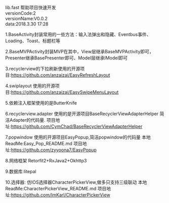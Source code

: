 lib.fast 帮助项目快速开发  
versionCode:2  
versionName:V0.0.2  
data:2018.3.30 17:28  

1.BaseActivity封装常用的一些方法：输入法弹出和隐藏、Eventbus事件、Loading、Toast、标题栏等

2.BaseMVPActivity封装MVP在其中，View层继承BaseMVPActivity即可，Presenter继承BasePresenter即可、Model层继承IModel即可

3.recyclerview的下拉刷新使用的开源项目:https://github.com/anzaizai/EasyRefreshLayout

4.swiplayout 使用的开源项目:https://github.com/anzaizai/EasySwipeMenuLayout

5.依赖注入框架使用的是ButterKnife

6.recyclerview.adapter 使用的是开源项目BaseRecyclerViewAdapterHelper 简洁Adapter的代码量. 项目地址:https://github.com/CymChad/BaseRecyclerViewAdapterHelper

7.popwindow 使用的开源项目EasyPopup,简洁popwindow的代码量 本地ReadMe:Easy_Pop_README.md 项目地址:https://github.com/zyyoona7/EasyPopup

8.网络框架 Retorfit2+RxJava2+Okhttp3

9.数据库:litepal

10.选择器: 仿IOS选择器CharacterPickerView,做多只支持三级联动 本地ReadMe:CharacterPickerView_README.md 项目地址:https://github.com/ImKarl/CharacterPickerView
